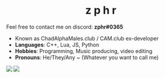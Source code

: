 <h1 align="center">z p h r</h1>

Feel free to contact me on discord: **zphr#0365**
- Known as ChadAlphaMales.club / CAM.club ex-developer
- **Languages**: C++, Lua, JS, Python
- **Hobbies**: Programming, Music producing, video editing
- **Pronouns**: He/They/Any ~ (Whatever you want to call me)

<img align="left" src="https://github-readme-stats.vercel.app/api?username=zphrus&theme=radical&show_icons=true&hide_border=true&count_private=true" />
<img align="left" src="https://github-readme-stats.vercel.app/api/top-langs/?username=zphrus&theme=radical&show_icons=true&hide_border=true&layout=compact" />

